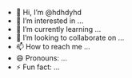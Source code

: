 - 👋 Hi, I’m @hdhdyhd
- 👀 I’m interested in ...
- 🌱 I’m currently learning ...
- 💞️ I’m looking to collaborate on ...
- 📫 How to reach me ...
- 😄 Pronouns: ...
- ⚡ Fun fact: ...

<!---
hdhdyhd/hdhdyhd is a ✨ special ✨ repository because its `README.md` (this file) appears on your GitHub profile.
You can click the Preview link to take a look at your changes.
--->
